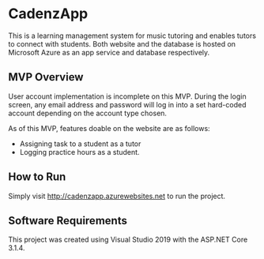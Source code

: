 # CadenzApp

This is a learning management system for music tutoring and enables tutors to connect with students. 
Both website and the database is hosted on Microsoft Azure as an app service and database respectively.

## MVP Overview

User account implementation is incomplete on this MVP. During the login screen, any email address and password will log in into a set hard-coded account depending on the account type chosen.

As of this MVP, features doable on the website are as follows:
* Assigning task to a student as a tutor
* Logging practice hours as a student.

## How to Run

Simply visit http://cadenzapp.azurewebsites.net to run the project.

## Software Requirements

This project was created using Visual Studio 2019 with the ASP.NET Core 3.1.4.
